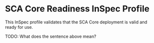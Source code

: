 # SCA Core Readiness InSpec Profile

This InSpec profile validates that the SCA Core deployment is valid and ready for use.

TODO: What does the sentence above mean?